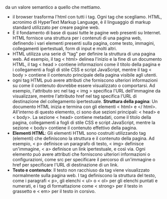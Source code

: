 da un valore semantico a quello che mettiamo.

- il browser trasforma l'html con tutti i tag. Ogni tag che scegliamo. HTML, acronimo di HyperText Markup Language, è il linguaggio di markup standard utilizzato per creare pagine web.
- È il fondamento di base di quasi tutte le pagine web presenti su Internet. HTML fornisce una struttura per i contenuti di una pagina web, definendo i vari elementi presenti sulla pagina, come testo, immagini, collegamenti ipertestuali, form di input e molti altri.
- HTML utilizza una serie di "tag" per definire la struttura di una pagina web. Ad esempio, il tag < html> delinea l'inizio e la fine di un documento HTML, il tag < head > contiene informazioni come il titolo della pagina e i collegamenti a fogli di stile CSS e script JavaScript, mentre il tag < body > contiene il contenuto principale della pagina visibile agli utenti.
- ogni tag HTML può avere attributi che forniscono ulteriori informazioni su come il contenuto dovrebbe essere visualizzato o comportarsi. Ad esempio, l'attributo src nel tag < img > specifica l'URL dell'immagine da visualizzare, mentre l'attributo href nel tag <a> specifica l'URL di destinazione del collegamento ipertestuale.
  **Struttura della pagina**: Un documento HTML inizia e termina con gli elementi < html> e </ html>. All'interno di questo elemento, ci sono due sezioni principali: < head> e < body>. La sezione < head> contiene metadati, come il titolo della pagina, collegamenti a fogli di stile CSS e script JavaScript, mentre la sezione < body> contiene il contenuto effettivo della pagina.
- **Elementi HTML**: Gli elementi HTML sono costruiti utilizzando tag (elementi) che definiscono la struttura e il contenuto della pagina. Ad esempio, < p> definisce un paragrafo di testo, < img> definisce un'immagine, < a> definisce un link ipertestuale, e così via. Ogni elemento può avere attributi che forniscono ulteriori informazioni o configurazioni, come src per specificare il percorso di un'immagine o href per specificare l'URL di destinazione di un link.
- **Testo e contenuto**: Il testo non racchiuso da tag viene visualizzato normalmente sulla pagina web. I tag definiscono la struttura del testo, come i paragrafi < p>, gli elenchi < ul> o < ol> per gli elenchi puntati e numerati, e i tag di formattazione come < strong> per il testo in grassetto e < em> per il testo in corsivo.
